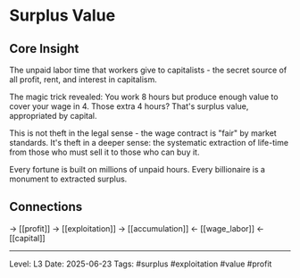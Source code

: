 # Surplus Value

## Core Insight
The unpaid labor time that workers give to capitalists - the secret source of all profit, rent, and interest in capitalism.

The magic trick revealed: You work 8 hours but produce enough value to cover your wage in 4. Those extra 4 hours? That's surplus value, appropriated by capital.

This is not theft in the legal sense - the wage contract is "fair" by market standards. It's theft in a deeper sense: the systematic extraction of life-time from those who must sell it to those who can buy it.

Every fortune is built on millions of unpaid hours. Every billionaire is a monument to extracted surplus.

## Connections
→ [[profit]]
→ [[exploitation]]
→ [[accumulation]]
← [[wage_labor]]
← [[capital]]

---
Level: L3
Date: 2025-06-23
Tags: #surplus #exploitation #value #profit